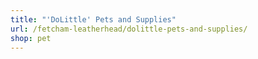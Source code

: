 ```yaml
---
title: "'DoLittle' Pets and Supplies"
url: /fetcham-leatherhead/dolittle-pets-and-supplies/
shop: pet
---
```

